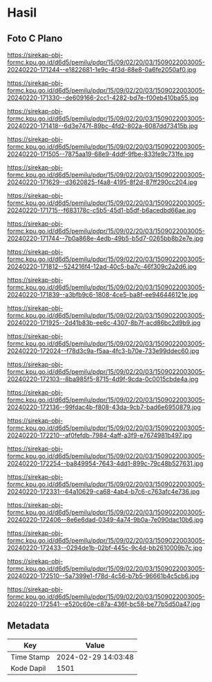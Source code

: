 # Hasil

## Foto C Plano

https://sirekap-obj-formc.kpu.go.id/d6d5/pemilu/pdpr/15/09/02/20/03/1509022003005-20240220-171244--e1822681-1e9c-4f3d-88e8-0a6fe2050af0.jpg

https://sirekap-obj-formc.kpu.go.id/d6d5/pemilu/pdpr/15/09/02/20/03/1509022003005-20240220-171330--de609166-2cc1-4282-bd7e-f00eb410ba55.jpg

https://sirekap-obj-formc.kpu.go.id/d6d5/pemilu/pdpr/15/09/02/20/03/1509022003005-20240220-171418--6d3e747f-89bc-4fd2-802a-6087dd73415b.jpg

https://sirekap-obj-formc.kpu.go.id/d6d5/pemilu/pdpr/15/09/02/20/03/1509022003005-20240220-171505--7875aa19-68e9-4ddf-9fbe-833fe9c731fe.jpg

https://sirekap-obj-formc.kpu.go.id/d6d5/pemilu/pdpr/15/09/02/20/03/1509022003005-20240220-171629--d3620825-f4a8-4195-8f2d-87ff290cc204.jpg

https://sirekap-obj-formc.kpu.go.id/d6d5/pemilu/pdpr/15/09/02/20/03/1509022003005-20240220-171715--f683178c-c5b5-45d1-b5df-b6acedbd66ae.jpg

https://sirekap-obj-formc.kpu.go.id/d6d5/pemilu/pdpr/15/09/02/20/03/1509022003005-20240220-171744--7b0a868e-4edb-49b5-b5d7-0265bb8b2e7e.jpg

https://sirekap-obj-formc.kpu.go.id/d6d5/pemilu/pdpr/15/09/02/20/03/1509022003005-20240220-171812--524216f4-12ad-40c5-ba7c-46f309c2a2d6.jpg

https://sirekap-obj-formc.kpu.go.id/d6d5/pemilu/pdpr/15/09/02/20/03/1509022003005-20240220-171839--a3bfb9c6-1808-4ce5-ba8f-ee946446121e.jpg

https://sirekap-obj-formc.kpu.go.id/d6d5/pemilu/pdpr/15/09/02/20/03/1509022003005-20240220-171925--2d41b83b-ee6c-4307-8b7f-acd86bc2d9b9.jpg

https://sirekap-obj-formc.kpu.go.id/d6d5/pemilu/pdpr/15/09/02/20/03/1509022003005-20240220-172024--f78d3c9a-f5aa-4fc3-b70e-733e99ddec60.jpg

https://sirekap-obj-formc.kpu.go.id/d6d5/pemilu/pdpr/15/09/02/20/03/1509022003005-20240220-172103--8ba985f5-8715-4d9f-9cda-0c0015cbde4a.jpg

https://sirekap-obj-formc.kpu.go.id/d6d5/pemilu/pdpr/15/09/02/20/03/1509022003005-20240220-172136--99fdac4b-f808-43da-9cb7-bad6e6950879.jpg

https://sirekap-obj-formc.kpu.go.id/d6d5/pemilu/pdpr/15/09/02/20/03/1509022003005-20240220-172210--af0fefdb-7984-4aff-a3f9-e7674981b497.jpg

https://sirekap-obj-formc.kpu.go.id/d6d5/pemilu/pdpr/15/09/02/20/03/1509022003005-20240220-172254--ba849954-7643-4dd1-899c-79c48b527631.jpg

https://sirekap-obj-formc.kpu.go.id/d6d5/pemilu/pdpr/15/09/02/20/03/1509022003005-20240220-172331--64a10629-ca68-4ab4-b7c6-c763afc4e736.jpg

https://sirekap-obj-formc.kpu.go.id/d6d5/pemilu/pdpr/15/09/02/20/03/1509022003005-20240220-172406--8e6e6dad-0349-4a74-9b0a-7e090dac10b6.jpg

https://sirekap-obj-formc.kpu.go.id/d6d5/pemilu/pdpr/15/09/02/20/03/1509022003005-20240220-172433--0294de1b-02bf-445c-9c4d-bb2610009b7c.jpg

https://sirekap-obj-formc.kpu.go.id/d6d5/pemilu/pdpr/15/09/02/20/03/1509022003005-20240220-172510--5a7399e1-f78d-4c56-b7b5-96661b4c5cb6.jpg

https://sirekap-obj-formc.kpu.go.id/d6d5/pemilu/pdpr/15/09/02/20/03/1509022003005-20240220-172541--e520c60e-c87a-436f-bc58-be77b5d50a47.jpg


## Metadata

| Key        | Value               |
| ---------- | ------------------- |
| Time Stamp | 2024-02-29 14:03:48 |
| Kode Dapil | 1501                |



